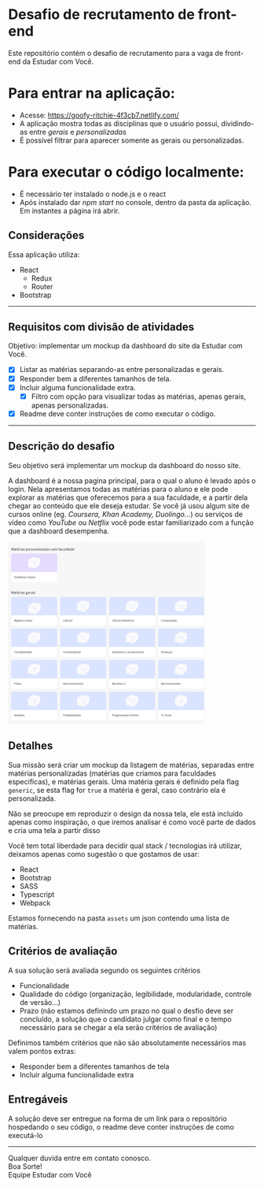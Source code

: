 Desafio de recrutamento de front-end
====================================
Este repositório contém o desafio de recrutamento para a vaga de front-end da Estudar com Você.

# Para entrar na aplicação: 
* Acesse: https://goofy-ritchie-4f3cb7.netlify.com/
* A aplicação mostra todas as disciplinas que o usuário possui, dividindo-as entre *gerais* e *personalizadas*
* É possível filtrar para aparecer somente as gerais ou personalizadas.

# Para executar o código localmente:
* É necessário ter instalado o node.js e o react
* Após instalado dar *npm start* no console, dentro da pasta da aplicação. Em instantes a página irá abrir. 

## Considerações
Essa aplicação utiliza:
* React 
    * Redux
    * Router
* Bootstrap

---
## Requisitos com divisão de atividades
Objetivo: implementar um mockup da dashboard do site da Estudar com Você.

* [x] Listar as matérias separando-as entre personalizadas e gerais.
* [x] Responder bem a diferentes tamanhos de tela.
* [x] Incluir alguma funcionalidade extra.   
    * [x] Filtro com opção para visualizar todas as matérias, apenas gerais, apenas personalizadas.
* [x] Readme deve conter instruções de como executar o código. 

---

## Descrição do desafio

Seu objetivo será implementar um mockup da dashboard do nosso site.

A dashboard é a nossa pagina principal, para o qual o aluno é levado após o login. Nela apresentamos todas as matérias para o aluno e ele pode explorar as matérias que oferecemos para a sua faculdade, e a partir dela chegar ao conteúdo que ele deseja estudar. Se você já usou algum site de cursos online (eg. *Coursera, Khan Academy, Duolingo...*) ou serviços de vídeo como *YouTube* ou *Netflix* você pode estar familiarizado com a função que a dashboard desempenha.

<img src="./screens/dash.png" width="400"/>

## Detalhes

Sua missão será criar um mockup da listagem de matérias, separadas entre matérias personalizadas (matérias que criamos para faculdades especificas), e matérias gerais. Uma matéria gerais é definido pela flag `generic`, se esta flag for `true` a matéria é geral, caso contrário ela é personalizada.

Não se preocupe em reproduzir o design da nossa tela, ele está incluído apenas como inspiração, o que iremos analisar é como você parte de dados e cria uma tela a partir disso

Você tem total liberdade para decidir qual stack / tecnologias irá utilizar, deixamos apenas como sugestão o que gostamos de usar:
- React
- Bootstrap
- SASS
- Typescript
- Webpack

Estamos fornecendo na pasta `assets` um json contendo uma lista de matérias.

## Critérios de avaliação

A sua solução será avaliada segundo os seguintes critérios

- Funcionalidade
- Qualidade do código (organização, legibilidade, modularidade, controle de versão...)
- Prazo (não estamos definindo um prazo no qual o desfio deve ser concluído, a solução que o candidato julgar como final e o tempo necessário para se chegar a ela serão critérios de avaliação)

Definimos também critérios que não são absolutamente necessários mas valem pontos extras:

- Responder bem a diferentes tamanhos de tela
- Incluir alguma funcionalidade extra

## Entregáveis

A solução deve ser entregue na forma de um link para o repositório hospedando o seu código, o readme deve conter instruções de como executá-lo

---
Qualquer duvida entre em contato conosco.  
Boa Sorte!  
Equipe Estudar com Você